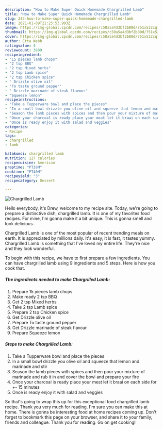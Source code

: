 ```yaml
---
description: "How to Make Super Quick Homemade Chargrilled Lamb"
title: "How to Make Super Quick Homemade Chargrilled Lamb"
slug: 243-how-to-make-super-quick-homemade-chargrilled-lamb
date: 2021-01-09T22:25:53.993Z
image: https://img-global.cpcdn.com/recipes/c50a5a4d3bf2b80d/751x532cq70/chargrilled-lamb-recipe-main-photo.jpg
thumbnail: https://img-global.cpcdn.com/recipes/c50a5a4d3bf2b80d/751x532cq70/chargrilled-lamb-recipe-main-photo.jpg
cover: https://img-global.cpcdn.com/recipes/c50a5a4d3bf2b80d/751x532cq70/chargrilled-lamb-recipe-main-photo.jpg
author: Etta Webb
ratingvalue: 4
reviewcount: 3809
recipeingredient:
- "15 pieces lamb chops"
- "2 tsp BBQ"
- "2 tsp Mixed herbs"
- "2 tsp Lamb spice"
- "2 tsp Chicken spice"
- " Drizzle olive oil"
- "To taste ground pepper"
- " Drizzle marinade of steak flavour"
- "Squeeze lemon"
recipeinstructions:
- "Take a Tupperware bowl and place the pieces"
- "In a small bowl drizzle you olive oil and squeeze that lemon and marinade and stir"
- "Season the lamb pieces with spices and then pour your mixture of marinade and rub it in and cover the bowl and prepare your fire"
- "Once your charcoal is ready place your meat let it braai on each side for +- 15 minutes"
- "Once is ready enjoy it with salad and veggies"
categories:
- Recipe
tags:
- chargrilled
- lamb

katakunci: chargrilled lamb 
nutrition: 127 calories
recipecuisine: American
preptime: "PT28M"
cooktime: "PT40M"
recipeyield: "3"
recipecategory: Dessert

---
```



![Chargrilled Lamb](https://img-global.cpcdn.com/recipes/c50a5a4d3bf2b80d/751x532cq70/chargrilled-lamb-recipe-main-photo.jpg)

Hello everybody, it's Drew, welcome to my recipe site. Today, we're going to prepare a distinctive dish, chargrilled lamb. It is one of my favorites food recipes. For mine, I'm gonna make it a bit unique. This is gonna smell and look delicious.

Chargrilled Lamb is one of the most popular of recent trending meals on earth. It is appreciated by millions daily. It's easy, it is fast, it tastes yummy. Chargrilled Lamb is something that I've loved my entire life. They're nice and they look wonderful.




To begin with this recipe, we have to first prepare a few ingredients. You can have chargrilled lamb using 9 ingredients and 5 steps. Here is how you cook that.

<!--inarticleads1-->

##### The ingredients needed to make Chargrilled Lamb:

1. Prepare 15 pieces lamb chops
1. Make ready 2 tsp BBQ
1. Get 2 tsp Mixed herbs
1. Take 2 tsp Lamb spice
1. Prepare 2 tsp Chicken spice
1. Get  Drizzle olive oil
1. Prepare To taste ground pepper
1. Get  Drizzle marinade of steak flavour
1. Prepare Squeeze lemon




<!--inarticleads2-->

##### Steps to make Chargrilled Lamb:

1. Take a Tupperware bowl and place the pieces
1. In a small bowl drizzle you olive oil and squeeze that lemon and marinade and stir
1. Season the lamb pieces with spices and then pour your mixture of marinade and rub it in and cover the bowl and prepare your fire
1. Once your charcoal is ready place your meat let it braai on each side for +- 15 minutes
1. Once is ready enjoy it with salad and veggies




So that's going to wrap this up for this exceptional food chargrilled lamb recipe. Thank you very much for reading. I'm sure you can make this at home. There is gonna be interesting food at home recipes coming up. Don't forget to bookmark this page on your browser, and share it to your family, friends and colleague. Thank you for reading. Go on get cooking!
